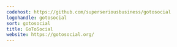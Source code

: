 ```yaml
---
codehost: https://github.com/superseriousbusiness/gotosocial
logohandle: gotosocial
sort: gotosocial
title: GoToSocial
website: https://gotosocial.org/
---
```

